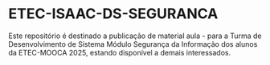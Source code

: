 # ETEC-ISAAC-DS-SEGURANCA
Este repositório é destinado a publicação de material aula - para a Turma de Desenvolvimento de Sistema Módulo Segurança da Informação dos alunos da ETEC-MOOCA 2025, estando disponível a demais interessados.

